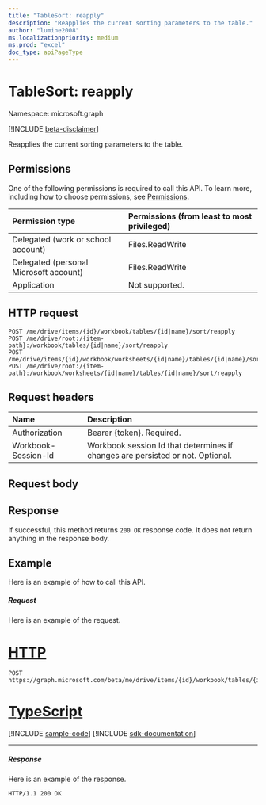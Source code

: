 ```yaml
---
title: "TableSort: reapply"
description: "Reapplies the current sorting parameters to the table."
author: "lumine2008"
ms.localizationpriority: medium
ms.prod: "excel"
doc_type: apiPageType
---
```


# TableSort: reapply

Namespace: microsoft.graph

[!INCLUDE [beta-disclaimer](../../includes/beta-disclaimer.md)]

Reapplies the current sorting parameters to the table.
## Permissions
One of the following permissions is required to call this API. To learn more, including how to choose permissions, see [Permissions](/graph/permissions-reference).

|Permission type      | Permissions (from least to most privileged)              |
|:--------------------|:---------------------------------------------------------|
|Delegated (work or school account) | Files.ReadWrite    |
|Delegated (personal Microsoft account) | Files.ReadWrite    |
|Application | Not supported. |

## HTTP request
<!-- { "blockType": "ignored" } -->
```http
POST /me/drive/items/{id}/workbook/tables/{id|name}/sort/reapply
POST /me/drive/root:/{item-path}:/workbook/tables/{id|name}/sort/reapply
POST /me/drive/items/{id}/workbook/worksheets/{id|name}/tables/{id|name}/sort/reapply
POST /me/drive/root:/{item-path}:/workbook/worksheets/{id|name}/tables/{id|name}/sort/reapply

```
## Request headers
| Name       | Description|
|:---------------|:----------|
| Authorization  | Bearer {token}. Required. |
| Workbook-Session-Id  | Workbook session Id that determines if changes are persisted or not. Optional.|

## Request body

## Response

If successful, this method returns `200 OK` response code. It does not return anything in the response body.

## Example
Here is an example of how to call this API.
##### Request
Here is an example of the request.

# [HTTP](#tab/http)
<!-- {
  "blockType": "request",
  "name": "tablesort_reapply"
}-->
```http
POST https://graph.microsoft.com/beta/me/drive/items/{id}/workbook/tables/{id|name}/sort/reapply
```

# [TypeScript](#tab/typescript)
[!INCLUDE [sample-code](../includes/snippets/typescript/tablesort-reapply-typescript-snippets.md)]
[!INCLUDE [sdk-documentation](../includes/snippets/snippets-sdk-documentation-link.md)]

---


##### Response
Here is an example of the response. 
<!-- {
  "blockType": "response"
} -->
```http
HTTP/1.1 200 OK
```

<!-- uuid: 8fcb5dbc-d5aa-4681-8e31-b001d5168d79
2015-10-25 14:57:30 UTC -->
<!--
{
  "type": "#page.annotation",
  "description": "TableSort: reapply",
  "keywords": "",
  "section": "documentation",
  "tocPath": "",
  "suppressions": [
  ]
}
-->


